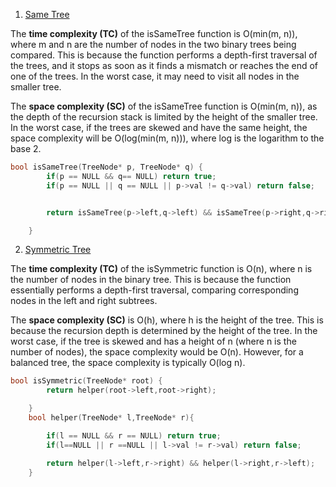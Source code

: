 1. [Same Tree](https://leetcode.com/problems/same-tree/)

The **time complexity (TC)** of the isSameTree function is O(min(m, n)), where m and n are the number of nodes in the two binary trees being compared. This is because the function performs a depth-first traversal of the trees, and it stops as soon as it finds a mismatch or reaches the end of one of the trees. In the worst case, it may need to visit all nodes in the smaller tree.

The **space complexity (SC)** of the isSameTree function is O(min(m, n)), as the depth of the recursion stack is limited by the height of the smaller tree. In the worst case, if the trees are skewed and have the same height, the space complexity will be O(log(min(m, n))), where log is the logarithm to the base 2.

```cpp
bool isSameTree(TreeNode* p, TreeNode* q) {
        if(p == NULL && q== NULL) return true;
        if(p == NULL || q == NULL || p->val != q->val) return false;


        return isSameTree(p->left,q->left) && isSameTree(p->right,q->right);

    }
```

2. [Symmetric Tree](https://leetcode.com/problems/symmetric-tree/)

The **time complexity (TC)** of the isSymmetric function is O(n), where n is the number of nodes in the binary tree. This is because the function essentially performs a depth-first traversal, comparing corresponding nodes in the left and right subtrees.

The **space complexity (SC)** is O(h), where h is the height of the tree. This is because the recursion depth is determined by the height of the tree. In the worst case, if the tree is skewed and has a height of n (where n is the number of nodes), the space complexity would be O(n). However, for a balanced tree, the space complexity is typically O(log n).

```cpp
bool isSymmetric(TreeNode* root) {
        return helper(root->left,root->right);

    }
    bool helper(TreeNode* l,TreeNode* r){

        if(l == NULL && r == NULL) return true;
        if(l==NULL || r ==NULL || l->val != r->val) return false;

        return helper(l->left,r->right) && helper(l->right,r->left);
    }
```
